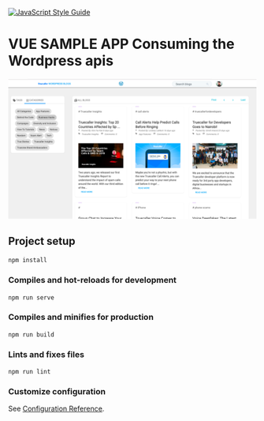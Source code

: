 [![JavaScript Style Guide](https://img.shields.io/badge/code_style-standard-brightgreen.svg)](https://standardjs.com)
# VUE SAMPLE APP Consuming the  Wordpress apis

![alt text](https://github.com/ganeshsreedharan/vue-wordpress-sample-app/blob/master/Screenshot.png)

## Project setup
```
npm install
```

### Compiles and hot-reloads for development
```
npm run serve
```

### Compiles and minifies for production
```
npm run build
```

### Lints and fixes files
```
npm run lint
```

### Customize configuration
See [Configuration Reference](https://cli.vuejs.org/config/).
